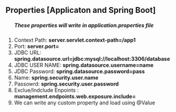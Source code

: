 <h2>Properties [Applicaton and Spring Boot]</h2>
<ol>
	<h5>These properties will write in application.properties file</h5>
	<li>Context Path: <strong>server.servlet.context-path=/app1</strong></li>
	<li>Port: <strong>server.port=</strong></li>
	<li>JDBC URL: <strong>spring.datasource.url=jdbc:mysql://localhost:3306/database</strong></li>
	<li>JDBC USER NAME: <strong>spring.datasource.username=name</strong></li>
	<li>JDBC Password: <strong>spring.datasource.password=pass</strong></li>
	<li>Name: <strong>spring.security.user.name</strong></li>
	<li>Passowrd: <strong>spring.security.user.password</strong></li>
	<li>Exclue/Indclude Enpoints : <strong> management.endpoints.web.exposure.include= </strong></li>
	<li>We can write any custom property and load using @Value</li>
</ol>